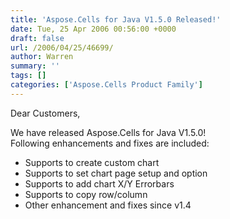```yaml
---
title: 'Aspose.Cells for Java V1.5.0 Released!'
date: Tue, 25 Apr 2006 00:56:00 +0000
draft: false
url: /2006/04/25/46699/
author: Warren
summary: ''
tags: []
categories: ['Aspose.Cells Product Family']
---
```


Dear Customers,

  
We have released Aspose.Cells for Java V1.5.0!  
Following enhancements and fixes are included:

*   Supports to create custom chart
*   Supports to set chart page setup and option
*   Supports to add chart X/Y Errorbars
*   Supports to copy row/column
*   Other enhancement and fixes since v1.4








